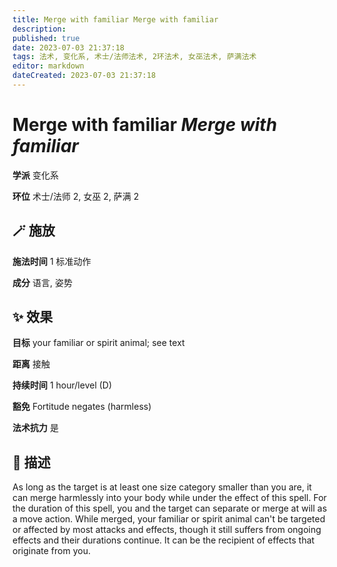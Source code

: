 ```yaml
---
title: Merge with familiar Merge with familiar
description: 
published: true
date: 2023-07-03 21:37:18
tags: 法术, 变化系, 术士/法师法术, 2环法术, 女巫法术, 萨满法术
editor: markdown
dateCreated: 2023-07-03 21:37:18
---
```


# **Merge with familiar** *Merge with familiar*

**学派** 变化系 

**环位** 术士/法师 2, 女巫 2, 萨满 2

## 🪄 施放

**施法时间** 1 标准动作

**成分** 语言, 姿势

## ✨ 效果 

**目标** your familiar or spirit animal; see text 

**距离** 接触  

**持续时间** 1 hour/level (D) 

**豁免** Fortitude negates (harmless)

**法术抗力** 是

## 📖 描述

As long as the target is at least one size category smaller than you are, it can merge harmlessly into your body while under the effect of this spell. For the duration of this spell, you and the target can separate or merge at will as a move action. While merged, your familiar or spirit animal can't be targeted or affected by most attacks and effects, though it still suffers from ongoing effects and their durations continue. It can be the recipient of effects that originate from you.
    